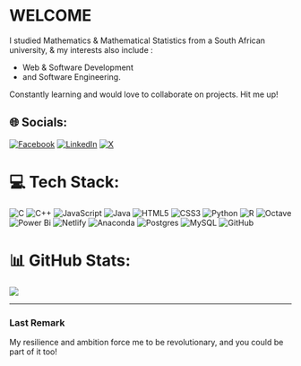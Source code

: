 # WELCOME
<!--**Katleho-Nyoni/Katleho-Nyoni** is a ✨ _special_ ✨ repository because its `README.md` (this file) appears on your GitHub profile.-->
I studied Mathematics & Mathematical Statistics from a South African university, & my interests also include :  
- Web & Software Development                                                                      
- and Software Engineering.

Constantly learning and would love to collaborate on projects. Hit me up!                         

## 🌐 Socials:
[![Facebook](https://img.shields.io/badge/Facebook-%231877F2.svg?logo=Facebook&logoColor=white)](https://facebook.com/https://web.facebook.com/lordkatlehoeagle) [![LinkedIn](https://img.shields.io/badge/LinkedIn-%230077B5.svg?logo=linkedin&logoColor=white)](https://linkedin.com/in/katleho-nyoni/) [![X](https://img.shields.io/badge/X-black.svg?logo=X&logoColor=white)](https://x.com/https://x.com/Lord_KPN) 
 
# 💻 Tech Stack:
![C](https://img.shields.io/badge/c-%2300599C.svg?style=for-the-badge&logo=c&logoColor=white) ![C++](https://img.shields.io/badge/c++-%2300599C.svg?style=for-the-badge&logo=c%2B%2B&logoColor=white) ![JavaScript](https://img.shields.io/badge/javascript-%23323330.svg?style=for-the-badge&logo=javascript&logoColor=%23F7DF1E) ![Java](https://img.shields.io/badge/java-%23ED8B00.svg?style=for-the-badge&logo=openjdk&logoColor=white) ![HTML5](https://img.shields.io/badge/html5-%23E34F26.svg?style=for-the-badge&logo=html5&logoColor=white) ![CSS3](https://img.shields.io/badge/css3-%231572B6.svg?style=for-the-badge&logo=css3&logoColor=white)
 ![Python](https://img.shields.io/badge/python-3670A0?style=for-the-badge&logo=python&logoColor=ffdd54) ![R](https://img.shields.io/badge/r-%23276DC3.svg?style=for-the-badge&logo=r&logoColor=white) ![Octave](https://img.shields.io/badge/OCTAVE-darkblue?style=for-the-badge&logo=octave&logoColor=fcd683) ![Power Bi](https://img.shields.io/badge/power_bi-F2C811?style=for-the-badge&logo=powerbi&logoColor=black) ![Netlify](https://img.shields.io/badge/netlify-%23000000.svg?style=for-the-badge&logo=netlify&logoColor=#00C7B7) ![Anaconda](https://img.shields.io/badge/Anaconda-%2344A833.svg?style=for-the-badge&logo=anaconda&logoColor=white) ![Postgres](https://img.shields.io/badge/postgres-%23316192.svg?style=for-the-badge&logo=postgresql&logoColor=white) ![MySQL](https://img.shields.io/badge/mysql-4479A1.svg?style=for-the-badge&logo=mysql&logoColor=white) ![GitHub](https://img.shields.io/badge/github-%23121011.svg?style=for-the-badge&logo=github&logoColor=white)

# 📊 GitHub Stats:
![](https://nirzak-streak-stats.vercel.app/?user=Katleho-Nyoni&theme=dark&hide_border=false)<br/>

---
### Last Remark
My resilience and ambition force me to be revolutionary, and you could be part of it too!  

<!-- ##Unnecessary as the Tech Stack provides my skills

I have skills from beginner to advanced in different languages like :                             <br/>
- C/C++                                                                                           <br/>
- CSS & HTML                                                                                      <br/>
- MATLAB                                                                                          <br/>
- Python                                                                                          <br/>
- R/RStudio                                                                                       <br/>
- SQL/PostgreSQL.                                                                                  <br/>

 
 Proudly created with GPRM ( https://gprm.itsvg.in ) -->
